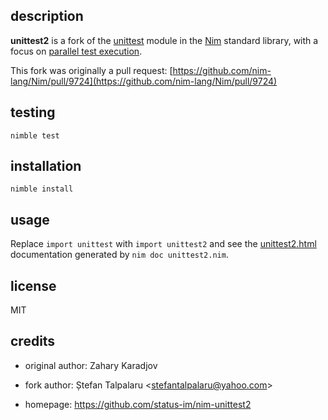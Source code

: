 ## description

**unittest2** is a fork of the [unittest](https://nim-lang.org/docs/unittest.html) module in the
[Nim](https://nim-lang.org/) standard library, with a focus on [parallel test
execution](https://status-im.github.io/nim-unittest2/unittest2.html#running-tests-in-parallel).

This fork was originally a pull request: [https://github.com/nim-lang/Nim/pull/9724](https://github.com/nim-lang/Nim/pull/9724)

## testing

```text
nimble test
```

## installation

```text
nimble install
```

## usage

Replace `import unittest` with `import unittest2` and see the [unittest2.html](https://status-im.github.io/nim-unittest2/unittest2.html) documentation generated by `nim doc unittest2.nim`.

## license

MIT

## credits

- original author: Zahary Karadjov

- fork author: Ștefan Talpalaru \<stefantalpalaru@yahoo.com\>

- homepage: https://github.com/status-im/nim-unittest2

